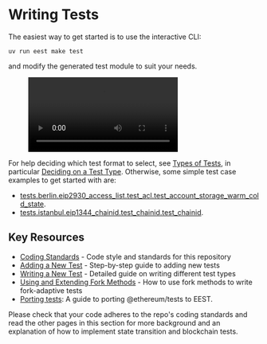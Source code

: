 # Writing Tests

The easiest way to get started is to use the interactive CLI:

```console
uv run eest make test
```

and modify the generated test module to suit your needs.

<figure class="video_container">
  <video controls="true" allowfullscreen="true">
    <source src="./img/eest_make_test.mp4" type="video/mp4">
  </video>
</figure>

For help deciding which test format to select, see [Types of Tests](./types_of_tests.md), in particular [Deciding on a Test Type](./types_of_tests.md#deciding-on-a-test-type). Otherwise, some simple test case examples to get started with are:

- [tests.berlin.eip2930_access_list.test_acl.test_account_storage_warm_cold_state](../tests/berlin/eip2930_access_list/test_acl/test_account_storage_warm_cold_state.md).
- [tests.istanbul.eip1344_chainid.test_chainid.test_chainid](../tests/istanbul/eip1344_chainid/test_chainid/test_chainid.md).

## Key Resources

- [Coding Standards](./code_standards.md) - Code style and standards for this repository
- [Adding a New Test](./adding_a_new_test.md) - Step-by-step guide to adding new tests
- [Writing a New Test](./writing_a_new_test.md) - Detailed guide on writing different test types
- [Using and Extending Fork Methods](./fork_methods.md) - How to use fork methods to write fork-adaptive tests
- [Porting tests](./porting_legacy_tests.md): A guide to porting @ethereum/tests to EEST.

Please check that your code adheres to the repo's coding standards and read the other pages in this section for more background and an explanation of how to implement state transition and blockchain tests.
